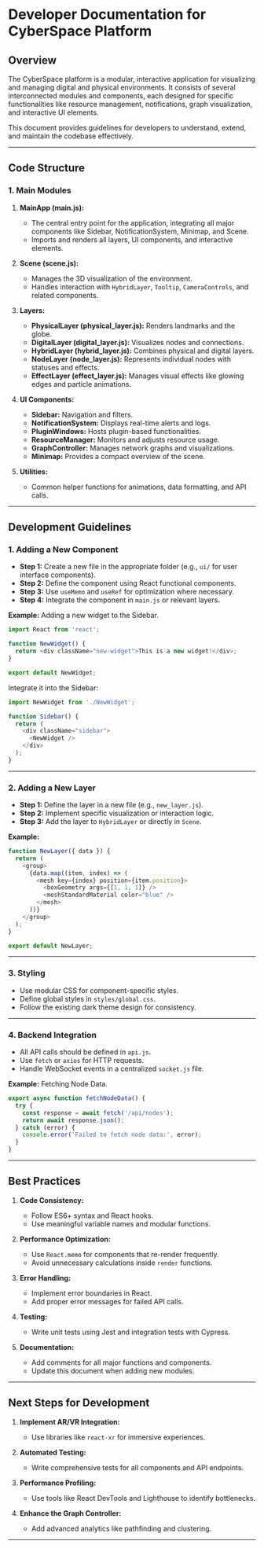 # Developer Documentation for CyberSpace Platform

## **Overview**

The CyberSpace platform is a modular, interactive application for visualizing and managing digital and physical environments. It consists of several interconnected modules and components, each designed for specific functionalities like resource management, notifications, graph visualization, and interactive UI elements.

This document provides guidelines for developers to understand, extend, and maintain the codebase effectively.

---

## **Code Structure**

### **1. Main Modules**

1. **MainApp (main.js):**

   - The central entry point for the application, integrating all major components like Sidebar, NotificationSystem, Minimap, and Scene.
   - Imports and renders all layers, UI components, and interactive elements.

2. **Scene (scene.js):**

   - Manages the 3D visualization of the environment.
   - Handles interaction with `HybridLayer`, `Tooltip`, `CameraControls`, and related components.

3. **Layers:**

   - **PhysicalLayer (physical\_layer.js):** Renders landmarks and the globe.
   - **DigitalLayer (digital\_layer.js):** Visualizes nodes and connections.
   - **HybridLayer (hybrid\_layer.js):** Combines physical and digital layers.
   - **NodeLayer (node\_layer.js):** Represents individual nodes with statuses and effects.
   - **EffectLayer (effect\_layer.js):** Manages visual effects like glowing edges and particle animations.

4. **UI Components:**

   - **Sidebar:** Navigation and filters.
   - **NotificationSystem:** Displays real-time alerts and logs.
   - **PluginWindows:** Hosts plugin-based functionalities.
   - **ResourceManager:** Monitors and adjusts resource usage.
   - **GraphController:** Manages network graphs and visualizations.
   - **Minimap:** Provides a compact overview of the scene.

5. **Utilities:**

   - Common helper functions for animations, data formatting, and API calls.

---

## **Development Guidelines**

### **1. Adding a New Component**

- **Step 1:** Create a new file in the appropriate folder (e.g., `ui/` for user interface components).
- **Step 2:** Define the component using React functional components.
- **Step 3:** Use `useMemo` and `useRef` for optimization where necessary.
- **Step 4:** Integrate the component in `main.js` or relevant layers.

**Example:** Adding a new widget to the Sidebar.

```javascript
import React from 'react';

function NewWidget() {
  return <div className="new-widget">This is a new widget!</div>;
}

export default NewWidget;
```

Integrate it into the Sidebar:

```javascript
import NewWidget from './NewWidget';

function Sidebar() {
  return (
    <div className="sidebar">
      <NewWidget />
    </div>
  );
}
```

---

### **2. Adding a New Layer**

- **Step 1:** Define the layer in a new file (e.g., `new_layer.js`).
- **Step 2:** Implement specific visualization or interaction logic.
- **Step 3:** Add the layer to `HybridLayer` or directly in `Scene`.

**Example:**

```javascript
function NewLayer({ data }) {
  return (
    <group>
      {data.map((item, index) => (
        <mesh key={index} position={item.position}>
          <boxGeometry args={[1, 1, 1]} />
          <meshStandardMaterial color="blue" />
        </mesh>
      ))}
    </group>
  );
}

export default NewLayer;
```

---

### **3. Styling**

- Use modular CSS for component-specific styles.
- Define global styles in `styles/global.css`.
- Follow the existing dark theme design for consistency.

---

### **4. Backend Integration**

- All API calls should be defined in `api.js`.
- Use `fetch` or `axios` for HTTP requests.
- Handle WebSocket events in a centralized `socket.js` file.

**Example:** Fetching Node Data.

```javascript
export async function fetchNodeData() {
  try {
    const response = await fetch('/api/nodes');
    return await response.json();
  } catch (error) {
    console.error('Failed to fetch node data:', error);
  }
}
```

---

## **Best Practices**

1. **Code Consistency:**

   - Follow ES6+ syntax and React hooks.
   - Use meaningful variable names and modular functions.

2. **Performance Optimization:**

   - Use `React.memo` for components that re-render frequently.
   - Avoid unnecessary calculations inside `render` functions.

3. **Error Handling:**

   - Implement error boundaries in React.
   - Add proper error messages for failed API calls.

4. **Testing:**

   - Write unit tests using Jest and integration tests with Cypress.

5. **Documentation:**

   - Add comments for all major functions and components.
   - Update this document when adding new modules.

---

## **Next Steps for Development**

1. **Implement AR/VR Integration:**

   - Use libraries like `react-xr` for immersive experiences.

2. **Automated Testing:**

   - Write comprehensive tests for all components and API endpoints.

3. **Performance Profiling:**

   - Use tools like React DevTools and Lighthouse to identify bottlenecks.

4. **Enhance the Graph Controller:**

   - Add advanced analytics like pathfinding and clustering.

---

##
